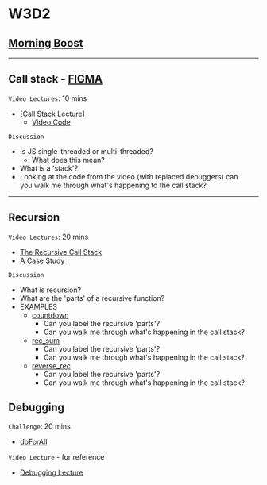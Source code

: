 # W3D2

## [Morning Boost]

---

## Call stack - [FIGMA]

`Video Lectures`: 10 mins

- [Call Stack Lecture]
  - [Video Code](./code-it-out/call_stack.js)

`Discussion`

- Is JS single-threaded or multi-threaded?
  - What does this mean?
- What is a 'stack'?
- Looking at the code from the video (with replaced debuggers) can\
you walk me through what's happening to the call stack?

---

## Recursion

`Video Lectures`: 20 mins

- [The Recursive Call Stack]
- [A Case Study]

`Discussion`

- What is recursion?
- What are the 'parts' of a recursive function?
- EXAMPLES
  - [countdown](./code-it-out/countdown.js)
    - Can you label the recursive 'parts'?
    - Can you walk me through what's happening in the call stack?
  - [rec_sum](./code-it-out/rec_sum.js)
    - Can you label the recursive 'parts'?
    - Can you walk me through what's happening in the call stack?
  - [reverse_rec](./code-it-out/reverse_rec.js)
    - Can you label the recursive 'parts'?
    - Can you walk me through what's happening in the call stack?

## Debugging

`Challenge`: 20 mins

- [doForAll](./code-it-out/doForAll.js)

`Video Lecture` - for reference

- [Debugging Lecture]

<!-- constant links -->
[FIGMA]: https://www.figma.com/file/UMWdZXSOPlm3rRSXSNzEAf/Callstack?node-id=0%3A1
<!-- per cohort -->
[Morning Boost]: https://open.appacademy.io/learn/js-py---mar-2021-cohort-1-online/week-3-mar-2021-cohort-1-online/tuesday-morning-boost
[The Recursive Call Stack]: https://open.appacademy.io/learn/js-py---mar-2021-cohort-1-online/week-3-mar-2021-cohort-1-online/the-recursive-call-stack
[A Case Study]: https://open.appacademy.io/learn/js-py---mar-2021-cohort-1-online/week-3-mar-2021-cohort-1-online/a-case-study
[Debugging Lecture]: https://open.appacademy.io/learn/js-py---mar-2021-cohort-1-online/week-3-mar-2021-cohort-1-online/debugging-walkthrough
